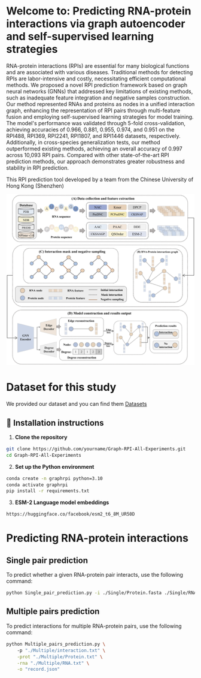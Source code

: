 # Welcome to: Predicting RNA-protein interactions via graph autoencoder and self-supervised learning strategies
RNA-protein interactions (RPIs) are essential for many biological functions and are associated with various diseases. Traditional methods for detecting RPIs are labor-intensive and costly, necessitating efficient computational methods. We proposed a novel RPI prediction framework based on graph neural networks (GNNs) that addressed key limitations of existing methods, such as inadequate feature integration and negative samples construction. Our method represented RNAs and proteins as nodes in a unified interaction graph, enhancing the representation of RPI pairs through multi-feature fusion and employing self-supervised learning strategies for model training. The model's performance was validated through 5-fold cross-validation, achieving accuracies of 0.966, 0.881, 0.955, 0.974, and 0.951 on the RPI488, RPI369, RPI2241, RPI1807, and RPI1446 datasets, respectively. Additionally, in cross-species generalization tests, our method outperformed existing methods, achieving an overall accuracy of 0.997 across 10,093 RPI pairs. Compared with other state-of-the-art RPI prediction methods, our approach demonstrates greater robustness and stability in RPI prediction.

This RPI prediction tool developed by a team from the Chinese University of Hong Kong (Shenzhen)

![The workflow of this study](https://github.com/GGCL7/Graph-RPI/blob/main/workflow.png)


# Dataset for this study
We provided our dataset and you can find them [Datasets](https://github.com/GGCL7/Graph-RPI/tree/main/Data)


## 🔧 Installation instructions

1. **Clone the repository**
```bash
git clone https://github.com/yourname/Graph-RPI-All-Experiments.git
cd Graph-RPI-All-Experiments
```
2. **Set up the Python environment**
```bash
conda create -n graphrpi python=3.10
conda activate graphrpi
pip install -r requirements.txt
```
3. **ESM-2 Language model embeddings**
```bash
https://huggingface.co/facebook/esm2_t6_8M_UR50D
```

# Predicting RNA-protein interactions

## Single pair prediction

To predict whether a given RNA-protein pair interacts, use the following command:

```bash
python Single_pair_prediction.py -i ./Single/Protein.fasta ./Single/RNA.fasta -o record.json
```

## Multiple pairs prediction
To predict interactions for multiple RNA-protein pairs, use the following command:

```bash
python Multiple_pairs_prediction.py \                                                       
    -p "./Multiple/interaction.txt" \
    -prot "./Multiple/Protein.txt" \
    -rna "./Multiple/RNA.txt" \
    -o "record.json"
```
